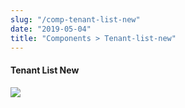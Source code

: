 ```yaml
---
slug: "/comp-tenant-list-new"
date: "2019-05-04"
title: "Components > Tenant-list-new"
---
```


<!-- CSS only -->
<link href="https://cdn.jsdelivr.net/npm/bootstrap@5.1.3/dist/css/bootstrap.min.css" rel="stylesheet" integrity="sha384-1BmE4kWBq78iYhFldvKuhfTAU6auU8tT94WrHftjDbrCEXSU1oBoqyl2QvZ6jIW3" crossorigin="anonymous">
<link rel="stylesheet" href="../../../../../../../raaghu/src/assets/css/style-elements.css">
<link rel="stylesheet" href="../../../../../../../raaghu/src/assets/css/main.css">

#### Tenant List New
<div class="ps-5">
            <img src="\images\under-construction.png" class="img-fluid ps-5">
 </div>
  </section>